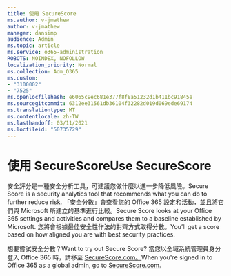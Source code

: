 ```yaml
---
title: 使用 SecureScore
ms.author: v-jmathew
author: v-jmathew
manager: dansimp
audience: Admin
ms.topic: article
ms.service: o365-administration
ROBOTS: NOINDEX, NOFOLLOW
localization_priority: Normal
ms.collection: Adm_O365
ms.custom:
- "3100002"
- "7525"
ms.openlocfilehash: e6065c9ec681e377f8f8a51232d1b411bc91845e
ms.sourcegitcommit: 6312ee31561db36104f32282d019d069ede69174
ms.translationtype: MT
ms.contentlocale: zh-TW
ms.lasthandoff: 03/11/2021
ms.locfileid: "50735729"
---
```

# <a name="use-securescore"></a><span data-ttu-id="8927d-102">使用 SecureScore</span><span class="sxs-lookup"><span data-stu-id="8927d-102">Use SecureScore</span></span>

<span data-ttu-id="8927d-103">安全評分是一種安全分析工具，可建議您做什麼以進一步降低風險。</span><span class="sxs-lookup"><span data-stu-id="8927d-103">Secure Score is a security analytics tool that recommends what you can do to further reduce risk.</span></span> <span data-ttu-id="8927d-104">「安全分數」會查看您的 Office 365 設定和活動，並且將它們與 Microsoft 所建立的基準進行比較。</span><span class="sxs-lookup"><span data-stu-id="8927d-104">Secure Score looks at your Office 365 settings and activities and compares them to a baseline established by Microsoft.</span></span> <span data-ttu-id="8927d-105">您將會根據最佳安全性作法的對齊方式取得分數。</span><span class="sxs-lookup"><span data-stu-id="8927d-105">You’ll get a score based on how aligned you are with best security practices.</span></span>

<span data-ttu-id="8927d-106">想要嘗試安全分數？</span><span class="sxs-lookup"><span data-stu-id="8927d-106">Want to try out Secure Score?</span></span> <span data-ttu-id="8927d-107">當您以全域系統管理員身分登入 Office 365 時，請移至 [SecureScore.com。](https://securescore.office.com/)</span><span class="sxs-lookup"><span data-stu-id="8927d-107">When you're signed in to Office 365 as a global admin, go to [SecureScore.com.](https://securescore.office.com/)</span></span>
